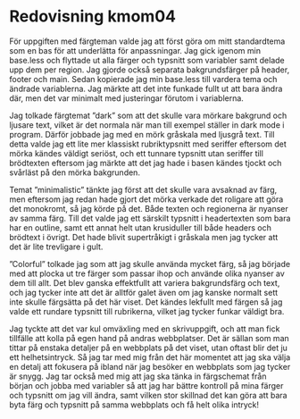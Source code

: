 ---
---
Redovisning kmom04
=========================

För uppgiften med färgteman valde jag att först göra om mitt standardtema som en bas för att underlätta för anpassningar. Jag gick igenom min base.less och flyttade ut alla färger och typsnitt som variabler samt delade upp dem per region. Jag gjorde också separata bakgrundsfärger på header, footer och main. Sedan kopierade jag min base.less till vardera tema och ändrade variablerna. Jag märkte att det inte funkade fullt ut att bara ändra där, men det var minimalt med justeringar förutom i variablerna.

Jag tolkade färgtemat ”dark” som att det skulle vara mörkare bakgrund och ljusare text, vilket är det normala när man till exempel ställer in dark mode i program. Därför jobbade jag med en mörk gråskala med ljusgrå text. Till detta valde jag ett lite mer klassiskt rubriktypsnitt med seriffer eftersom det mörka kändes väldigt seriöst, och ett tunnare typsnitt utan seriffer till brödtexten eftersom jag märkte att det jag hade i basen kändes tjockt och svårläst på den mörka bakgrunden.

Temat ”minimalistic” tänkte jag först att det skulle vara avsaknad av färg, men eftersom jag redan hade gjort det mörka verkade det roligare att göra det monokromt, så jag körde på det. Både texten och regionerna är nyanser av samma färg. Till det valde jag ett särskilt typsnitt i headertexten som bara har en outline, samt ett annat helt utan krusiduller till både headers och brödtext i övrigt. Det hade blivit supertråkigt i gråskala men jag tycker att det är lite trevligare i gult.

”Colorful” tolkade jag som att jag skulle använda mycket färg, så jag började med att plocka ut tre färger som passar ihop och använde olika nyanser av dem till allt. Det blev ganska effektfullt att variera bakgrundsfärg och text, och jag tycker inte att det är alltför galet även om jag kanske normalt sett inte skulle färgsätta på det här viset. Det kändes lekfullt med färgen så jag valde ett rundare typsnitt till rubrikerna, vilket jag tycker funkar väldigt bra.

Jag tyckte att det var kul omväxling med en skrivuppgift, och att man fick tillfälle att kolla på egen hand på andras webbplatser. Det är sällan som man tittar på enstaka detaljer på en webbplats på det viset, utan oftast blir det ju ett helhetsintryck. Så jag tar med mig från det här momentet att jag ska välja en detalj att fokusera på ibland när jag besöker en webbplats som jag tycker är snygg. Jag tar också med mig att jag ska tänka in färgschemat från början och jobba med variabler så att jag har bättre kontroll på mina färger och typsnitt om jag vill ändra, samt vilken stor skillnad det kan göra att bara byta färg och typsnitt på samma webbplats och få helt olika intryck!

